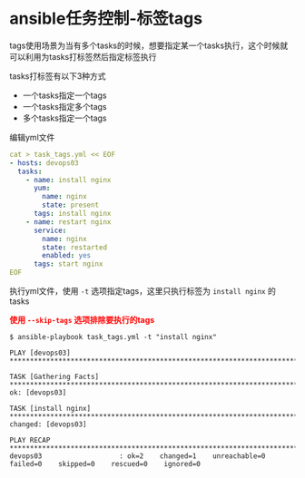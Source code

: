 # ansible任务控制-标签tags

tags使用场景为当有多个tasks的时候，想要指定某一个tasks执行，这个时候就可以利用为tasks打标签然后指定标签执行

tasks打标签有以下3种方式

- 一个tasks指定一个tags
- 一个tasks指定多个tags
- 多个tasks指定一个tags





编辑yml文件

```yaml
cat > task_tags.yml << EOF
- hosts: devops03
  tasks:
    - name: install nginx
      yum:
        name: nginx
        state: present
      tags: install nginx
    - name: restart nginx
      service:
        name: nginx
        state: restarted
        enabled: yes
      tags: start nginx  
EOF
```





执行yml文件，使用 `-t` 选项指定tags，这里只执行标签为 `install nginx` 的tasks

**<span style=color:red>使用 `--skip-tags` 选项排除要执行的tags</span>**

```shell
$ ansible-playbook task_tags.yml -t "install nginx"

PLAY [devops03] ****************************************************************************************************************************************

TASK [Gathering Facts] *********************************************************************************************************************************
ok: [devops03]

TASK [install nginx] ***********************************************************************************************************************************
changed: [devops03]

PLAY RECAP *********************************************************************************************************************************************
devops03                   : ok=2    changed=1    unreachable=0    failed=0    skipped=0    rescued=0    ignored=0   
```





